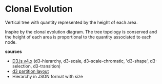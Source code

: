 # Clonal Evolution
Vertical tree with  quantity represented by the height of each area.

Inspire by the clonal evolution diagram. The tree topology is conserved and the height of each area is proportional to the quantity associated to each node.

**sources**
  * [D3.js v4.x](https://github.com/d3/d3/blob/master/API.md) (d3-hierarchy, d3-scale, d3-scale-chromatic, 'd3-shape', d3-selection, d3-transition)
  * [d3 partition layout](https://github.com/d3/d3-hierarchy#partition)
  * Hierarchy in JSON format with size
